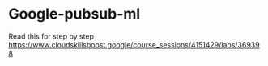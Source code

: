 # Google-pubsub-ml
Read this for step by step 
https://www.cloudskillsboost.google/course_sessions/4151429/labs/369398
